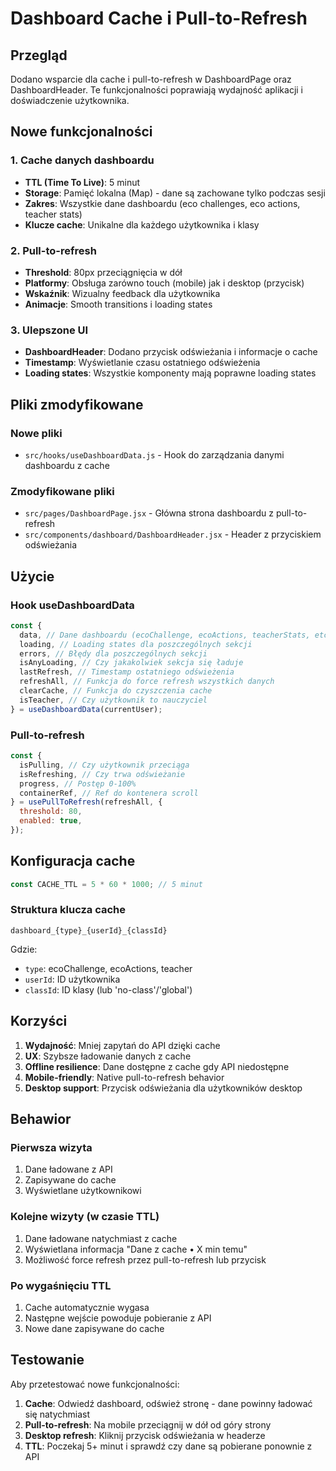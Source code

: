# Dashboard Cache i Pull-to-Refresh

## Przegląd

Dodano wsparcie dla cache i pull-to-refresh w DashboardPage oraz DashboardHeader. Te funkcjonalności poprawiają wydajność aplikacji i doświadczenie użytkownika.

## Nowe funkcjonalności

### 1. Cache danych dashboardu

- **TTL (Time To Live)**: 5 minut
- **Storage**: Pamięć lokalna (Map) - dane są zachowane tylko podczas sesji
- **Zakres**: Wszystkie dane dashboardu (eco challenges, eco actions, teacher stats)
- **Klucze cache**: Unikalne dla każdego użytkownika i klasy

### 2. Pull-to-refresh

- **Threshold**: 80px przeciągnięcia w dół
- **Platformy**: Obsługa zarówno touch (mobile) jak i desktop (przycisk)
- **Wskaźnik**: Wizualny feedback dla użytkownika
- **Animacje**: Smooth transitions i loading states

### 3. Ulepszone UI

- **DashboardHeader**: Dodano przycisk odświeżania i informacje o cache
- **Timestamp**: Wyświetlanie czasu ostatniego odświeżenia
- **Loading states**: Wszystkie komponenty mają poprawne loading states

## Pliki zmodyfikowane

### Nowe pliki

- `src/hooks/useDashboardData.js` - Hook do zarządzania danymi dashboardu z cache

### Zmodyfikowane pliki

- `src/pages/DashboardPage.jsx` - Główna strona dashboardu z pull-to-refresh
- `src/components/dashboard/DashboardHeader.jsx` - Header z przyciskiem odświeżania

## Użycie

### Hook useDashboardData

```javascript
const {
  data, // Dane dashboardu (ecoChallenge, ecoActions, teacherStats, etc.)
  loading, // Loading states dla poszczególnych sekcji
  errors, // Błędy dla poszczególnych sekcji
  isAnyLoading, // Czy jakakolwiek sekcja się ładuje
  lastRefresh, // Timestamp ostatniego odświeżenia
  refreshAll, // Funkcja do force refresh wszystkich danych
  clearCache, // Funkcja do czyszczenia cache
  isTeacher, // Czy użytkownik to nauczyciel
} = useDashboardData(currentUser);
```

### Pull-to-refresh

```javascript
const {
  isPulling, // Czy użytkownik przeciąga
  isRefreshing, // Czy trwa odświeżanie
  progress, // Postęp 0-100%
  containerRef, // Ref do kontenera scroll
} = usePullToRefresh(refreshAll, {
  threshold: 80,
  enabled: true,
});
```

## Konfiguracja cache

```javascript
const CACHE_TTL = 5 * 60 * 1000; // 5 minut
```

### Struktura klucza cache

`dashboard_{type}_{userId}_{classId}`

Gdzie:

- `type`: ecoChallenge, ecoActions, teacher
- `userId`: ID użytkownika
- `classId`: ID klasy (lub 'no-class'/'global')

## Korzyści

1. **Wydajność**: Mniej zapytań do API dzięki cache
2. **UX**: Szybsze ładowanie danych z cache
3. **Offline resilience**: Dane dostępne z cache gdy API niedostępne
4. **Mobile-friendly**: Native pull-to-refresh behavior
5. **Desktop support**: Przycisk odświeżania dla użytkowników desktop

## Behawior

### Pierwsza wizyta

1. Dane ładowane z API
2. Zapisywane do cache
3. Wyświetlane użytkownikowi

### Kolejne wizyty (w czasie TTL)

1. Dane ładowane natychmiast z cache
2. Wyświetlana informacja "Dane z cache • X min temu"
3. Możliwość force refresh przez pull-to-refresh lub przycisk

### Po wygaśnięciu TTL

1. Cache automatycznie wygasa
2. Następne wejście powoduje pobieranie z API
3. Nowe dane zapisywane do cache

## Testowanie

Aby przetestować nowe funkcjonalności:

1. **Cache**: Odwiedź dashboard, odśwież stronę - dane powinny ładować się natychmiast
2. **Pull-to-refresh**: Na mobile przeciągnij w dół od góry strony
3. **Desktop refresh**: Kliknij przycisk odświeżania w headerze
4. **TTL**: Poczekaj 5+ minut i sprawdź czy dane są pobierane ponownie z API
